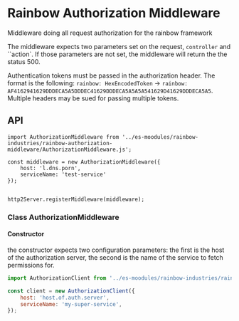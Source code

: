 # Rainbow Authorization Middleware

Middleware doing all request authorization for the rainbow framework

The middleware expects two parameters set on the request, `controller` and ``action`. If those parameters are not set, the middleware will return the the status 500. 

Authentication tokens must be passed in the authorization header. The format is the following: `rainbow: HexEncodedToken` -> `rainbow: AF4162941629DDDECA5A5DDDEC41629DDDECA5A5A5A541629D41629DDDECA5A5`. Multiple headers may be sued for passing multiple tokens.

## API

```jaavascript
import AuthorizationMiddleware from '../es-moodules/rainbow-industries/rainbow-authorization-middleware/AuthorizationMiddleware.js';

const middleware = new AuthorizationMiddleware({
    host: 'l.dns.porn',
    serviceName: 'test-service'
});


http2Server.registerMiddleware(middleware);
```

### Class AuthorizationMiddleware

#### Constructor

the constructor expects two configuration parameters: the first is the host of the authorization server, the second is the name of the service to fetch permissions for.

```javascript
import AuthorizationClient from '../es-moodules/rainbow-industries/rainbow-authorization-client/AuthorizationClient.js';

const client = new AuthorizationClient({
    host: 'host.of.auth.server',
    serviceName: 'my-super-service',
});
```